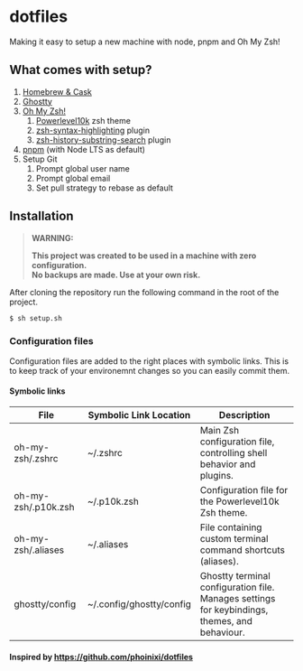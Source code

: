 # dotfiles

Making it easy to setup a new machine with node, pnpm and Oh My Zsh!

## What comes with setup?

1. [Homebrew & Cask](https://brew.sh)
2. [Ghostty](https://ghostty.org)
3. [Oh My Zsh!](https://ohmyz.sh)
   1. [Powerlevel10k](https://github.com/romkatv/powerlevel10k) zsh theme
   2. [zsh-syntax-highlighting](https://github.com/zsh-users/zsh-syntax-highlighting) plugin
   3. [zsh-history-substring-search](https://github.com/zsh-users/zsh-history-substring-search) plugin
4. [pnpm](https://pnpm.io) (with Node LTS as default)
5. Setup Git
   1. Prompt global user name
   2. Prompt global email
   3. Set pull strategy to rebase as default

## Installation

> **WARNING:**
>
> **This project was created to be used in a machine with zero configuration.**\
> **No backups are made. Use at your own risk.**

After cloning the repository run the following command in the root of the project.

```sh
$ sh setup.sh
```

### Configuration files

Configuration files are added to the right places with symbolic links. This is to keep track of your environemnt changes so you can easily commit them.

#### Symbolic links

| File                | Symbolic Link Location   | Description                                                                                   |
| ------------------- | ------------------------ | --------------------------------------------------------------------------------------------- |
| oh-my-zsh/.zshrc    | ~/.zshrc                 | Main Zsh configuration file, controlling shell behavior and plugins.                          |
| oh-my-zsh/.p10k.zsh | ~/.p10k.zsh              | Configuration file for the Powerlevel10k Zsh theme.                                           |
| oh-my-zsh/.aliases  | ~/.aliases               | File containing custom terminal command shortcuts (aliases).                                  |
| ghostty/config      | ~/.config/ghostty/config | Ghostty terminal configuration file. Manages settings for keybindings, themes, and behaviour. |

#### Inspired by https://github.com/phoinixi/dotfiles
